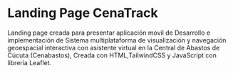 # Landing Page CenaTrack
Landing page creada para presentar aplicación movil de Desarrollo e implementación de Sistema multiplataforma de visualización y navegación geoespacial interactiva con asistente virtual  en la Central de Abastos de Cúcuta (Cenabastos), Creada con HTML,TailwindCSS y JavaScript con librería Leaflet.
